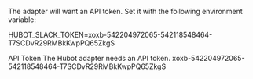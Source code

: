 The adapter will want an API token. Set it with the following environment variable:

HUBOT_SLACK_TOKEN=xoxb-542204972065-542118548464-T7SCDvR29RMBkKwpPQ65ZkgS


API Token
The Hubot adapter needs an API token.
xoxb-542204972065-542118548464-T7SCDvR29RMBkKwpPQ65ZkgS